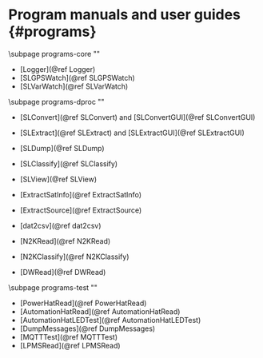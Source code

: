# Program manuals and user guides {#programs}

\subpage programs-core ""

- [Logger](@ref Logger)
- [SLGPSWatch](@ref SLGPSWatch)
- [SLVarWatch](@ref SLVarWatch)

\subpage programs-dproc ""

- [SLConvert](@ref SLConvert) and [SLConvertGUI](@ref SLConvertGUI)
- [SLExtract](@ref SLExtract) and [SLExtractGUI](@ref SLExtractGUI)

- [SLDump](@ref SLDump)
- [SLClassify](@ref SLClassify)
- [SLView](@ref SLView)

- [ExtractSatInfo](@ref ExtractSatInfo)
- [ExtractSource](@ref ExtractSource)

- [dat2csv](@ref dat2csv)

- [N2KRead](@ref N2KRead)
- [N2KClassify](@ref N2KClassify)

- [DWRead](@ref DWRead)

\subpage programs-test ""

- [PowerHatRead](@ref PowerHatRead)
- [AutomationHatRead](@ref AutomationHatRead)
- [AutomationHatLEDTest](@ref AutomationHatLEDTest)
- [DumpMessages](@ref DumpMessages)
- [MQTTTest](@ref MQTTTest)
- [LPMSRead](@ref LPMSRead)
